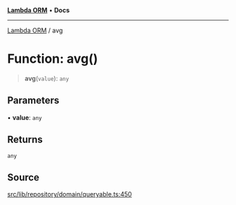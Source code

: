 [**Lambda ORM**](../README.md) • **Docs**

***

[Lambda ORM](../README.md) / avg

# Function: avg()

> **avg**(`value`): `any`

## Parameters

• **value**: `any`

## Returns

`any`

## Source

[src/lib/repository/domain/queryable.ts:450](https://github.com/lambda-orm/lambdaorm-base/blob/75309e81097991935956cdab867faba6428c498c/src/lib/repository/domain/queryable.ts#L450)
